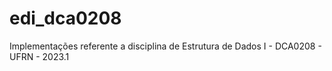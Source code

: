 # edi_dca0208
Implementações referente a disciplina de Estrutura de Dados I - DCA0208 - UFRN - 2023.1
